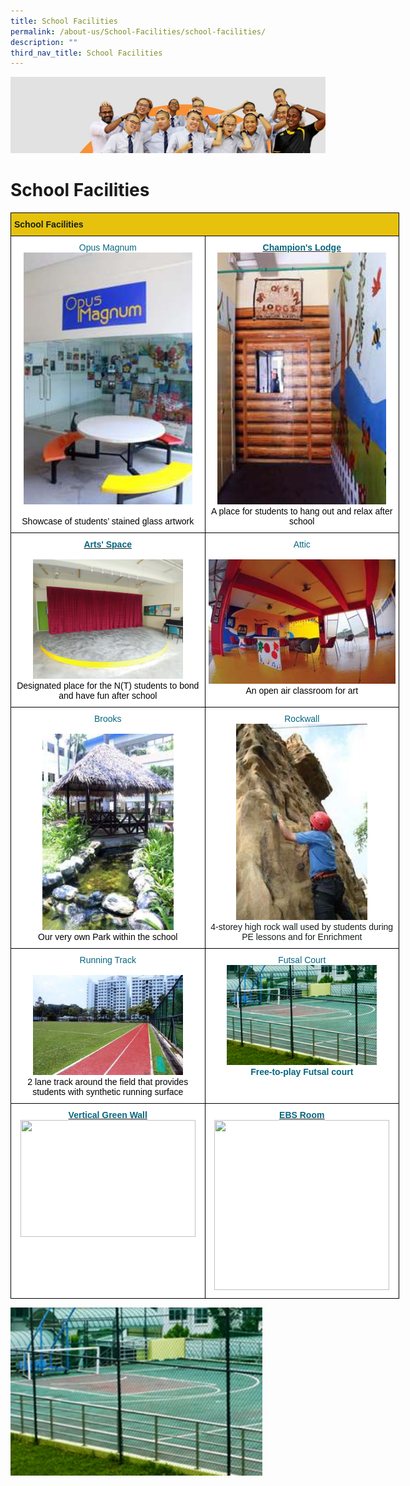 ```yaml
---
title: School Facilities
permalink: /about-us/School-Facilities/school-facilities/
description: ""
third_nav_title: School Facilities
---
```

![](/images/about_us.jpg)

School Facilities
=================

<style type="text/css">
.tg  {border-collapse:collapse;border-spacing:0;}
.tg td{border-color:black;border-style:solid;border-width:1px;font-family:Arial, sans-serif;font-size:14px;
  overflow:hidden;padding:10px 5px;word-break:normal;}
.tg th{border-color:black;border-style:solid;border-width:1px;font-family:Arial, sans-serif;font-size:14px;
  font-weight:normal;overflow:hidden;padding:10px 5px;word-break:normal;}
.tg .tg-842k{background-color:#FFF;color:#141d1c;text-align:center;vertical-align:top}
.tg .tg-7ew7{background-color:#FFF;color:#06667E;font-weight:bold;text-align:center;text-decoration:underline;vertical-align:top}
.tg .tg-k88s{background-color:#E6C20C;color:#141D1C;font-weight:bold;text-align:left;vertical-align:top}
.tg .tg-norj{background-color:#FFF;color:#06667E;font-weight:bold;text-align:center;vertical-align:top}
</style>
<table class="tg" style="undefined;table-layout: fixed; width: 622px">
<colgroup>
<col style="width: 311px">
<col style="width: 311px">
</colgroup>
<thead>
  <tr>
    <th class="tg-k88s" colspan="2">School Facilities</th>
  </tr>
</thead>
<tbody>
  <tr>
    <td class="tg-norj"><span style="font-weight:500;color:#06667E">Opus Magnum</span><br><img src="/images/Opus.jpeg" style="width:90%"><br><br><span style="font-weight:400;color:#000">Showcase of students’ stained glass artwork</span><br></td>
    <td class="tg-norj"><a href="/about-us/School-Facilities/Champions-Lodge/" target="_blank" rel="noopener noreferrer"><span style="color:#06667E">Champion's Lodge</span></a><br><img src="/images/CL.jpeg" style="width:90%"><br><span style="font-weight:400;color:#000">A place for students to hang out and relax after school  </span><br></td>
  </tr>
  <tr>
    <td class="tg-norj"><a href="/about-us/School-Facilities/Arts-Space/" target="_blank" rel="noopener noreferrer"><span style="color:#06667E">Arts' Space</span></a><br><br><img src="/images/Arts%20Space_04.jpg" style="width:80%"><br><span style="font-weight:400;color:#000">Designated place for the N(T) students to bond and have fun after school</span><br></td>
    <td class="tg-norj"><span style="font-weight:500;color:#06667E">Attic</span><br><br><img src="/images/Attic.jpeg" style="width:100%"><br><span style="font-weight:400;color:#000">An open air classroom for art  </span><br></td>
  </tr>
  <tr>
    <td class="tg-norj"><span style="font-weight:500;color:#06667E">Brooks </span><br><br><img src="/images/Brooks.jpeg" style="width:70%"><br><span style="font-weight:400;color:#000">Our very own Park within the school</span><br></td>
    <td class="tg-842k"><span style="font-weight:500;color:#06667E">Rockwall</span><br><img src="/images/Rockwall.jpeg" style="width:70%"> <br>4-storey high rock wall used by students during PE lessons and for Enrichment</td>
  </tr>
  <tr>
    <td class="tg-norj"><span style="font-weight:500;color:#06667E">Running Track</span><br><br><img src="/images/Track.jpeg" style="width:80%"><br><span style="font-weight:400;color:#000">2 lane track around the field that provides students with synthetic running surface</span><br></td>
    <td class="tg-norj"><span style="font-weight:500;color:#06667E">Futsal Court</span><br><img src="/images/streetsoccer.jpg" style="width:80%"><br>Free-to-play Futsal court</td>
  </tr>
  <tr>
    <td class="tg-norj"><span style="font-weight:500;color:#06667E"> </span> <a href="https://northbrookssec.moe.edu.sg/about-us/school-facilities/digital-greenwall"><span style="color:#06667E">Vertical Green Wall</span></a><a href="https://northbrookssec.moe.edu.sg/about-us/school-facilities/digital-greenwall"> </a><br><img src="https://northbrookssec.moe.edu.sg/qql/slot/u162/About%20Us/School%20Facilities/.tn.foyer%20full%20view.JPG.2.jpg" width="280" height="187"></td>
    <td class="tg-7ew7"><a href="https://northbrookssec.moe.edu.sg/curriculum/it-cpa-n-ebs-department/elements-of-business-skills/elements-of-business-skills-ebs-room"><span style="color:#06667E">EBS Room</span></a><a href="https://northbrookssec.moe.edu.sg/curriculum/it-cpa-n-ebs-department/elements-of-business-skills/elements-of-business-skills-ebs-room"> </a><br><img src="https://northbrookssec.moe.edu.sg/qql/slot/u162/About%20Us/School%20Facilities/.tn.EBS.jpg.2.jpg" width="280" height="272"></td>
  </tr>
</tbody>
</table>



<img src="/images/streetsoccer.jpg" style="width:80%">
